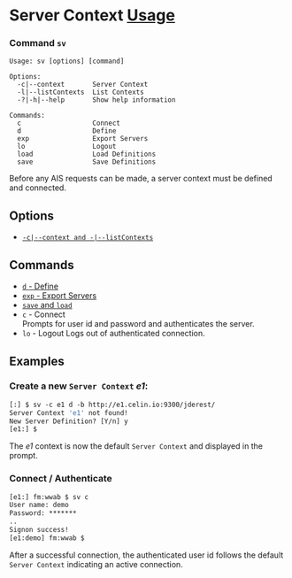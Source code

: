 ﻿# Server Context [Usage](../README#commands)
### Command `sv`
```
Usage: sv [options] [command]

Options:
  -c|--context       Server Context
  -l|--listContexts  List Contexts
  -?|-h|--help       Show help information

Commands:
  c                  Connect
  d                  Define
  exp                Export Servers
  lo                 Logout
  load               Load Definitions
  save               Save Definitions
```
Before any AIS requests can be made, a server context must be defined and connected.

## Options

- [`-c|--context and -|--listContexts`](./opt-context-and-list.md)

## Commands
- [`d` - Define](./cmd-sv-d.md)
- [`exp` - Export Servers](./cmd-exp.md)
- [`save` and `load`](cmd-save-and-load.md)
- `c` - Connect  
Prompts for user id and password and authenticates the server.
- `lo` - Logout
Logs out of authenticated connection.

## Examples

### Create a new `Server Context` _e1_:
```csh
[:] $ sv -c e1 d -b http://e1.celin.io:9300/jderest/
Server Context 'e1' not found!
New Server Definition? [Y/n] y
[e1:] $ 
```
The _e1_ context is now the default `Server Context` and displayed in the prompt.

### Connect / Authenticate
```csh
[e1:] fm:wwab $ sv c
User name: demo
Password: *******
..
Signon success!
[e1:demo] fm:wwab $ 
```
After a successful connection, the authenticated user id follows the default `Server Context` indicating an active connection.
